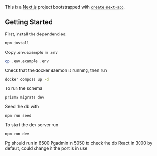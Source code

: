 This is a [Next.js](https://nextjs.org/) project bootstrapped with [`create-next-app`](https://github.com/vercel/next.js/tree/canary/packages/create-next-app).

## Getting Started

First, install the dependencies:

```bash
npm install
```
Copy .env.example in .env

```bash
cp .env.example .env
```

Check that the docker daemon is running, then run

```bash
docker compose up -d
```
To run the schema

```bash
prisma migrate dev
```
Seed the db with 

```bash
npm run seed
```

To start the dev server run 
```bash
npm run dev
```

Pg should run in 6500
Pgadmin in 5050 to check the db
React in 3000 by default, could change if the port is in use
